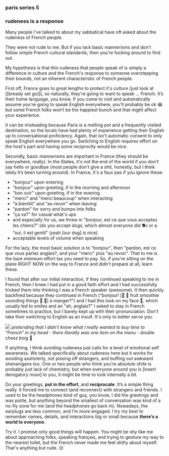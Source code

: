 ### paris series 5

### rudeness is a response

Many people I've talked to about my sabbatical have oft asked about the rudeness of French people.

They were not rude to me. But if you lack basic mannerisms and don't follow simple French cultural standards, then you're fucking around to find out.

My hypothesis is that this rudeness that people speak of is simply a difference in culture and the French's response to someone overstepping their bounds, not an inherent characteristic of French people.

First off, France goes to great lengths to protect it's culture (just look at [[bready set go]]), so naturally, they're going to want to speak ... French. It’s their home language, you know. If you come to visit and automatically assume you're going to speak English everywhere, you'll probably be ok 😂 but some French folks won’t be the happiest bunch and that _might_ affect your experience.

It can be misleading because Paris is a melting pot and a frequently visited destination, so the locals have had plenty of experience getting their English up to conversational proficiency. Again, that isn't automatic consent to only speak English everywhere you go. Switching to English requires effort on the host's part and having some reciprocity would be nice.

Secondly, basic mannerisms are important in France (they should be everywhere, really). In the States, it's not the end of the world if you don't say hello or goodbye (most people don’t give a shit, honestly, but I think lately it’s been turning around). In France, it's a faux pas if you ignore these:

- "bonjour" upon entering
- "bonjour" upon greeting, if in the morning and afternoon
- "bon soir" upon greeting, if in the evening
- "merci" and "merci beaucoup" when interacting
- "à bientôt" and "au revoir" when leaving
- "pardon" for sorry and bumps into folks
- "ça va?" for casual what's ups
- and especially for us, we threw in "bonjour, est ce que vous acceptez les chiens?" (do you accept dogs, which almost everyone did 🐕) or a “oui, il est gentil” (yeah [our dog] is nice)
- acceptable levels of volume when speaking

For the lazy, the most basic solution is to "bonjour", then "pardon, est ce que vous parlez anglais?, and your "merci" plus "au revoir". That to me is the bare minimum effort tax you need to pay. So, if you're sitting on the plane RIGHT NOW on the way to France and didn't prepare at all, learn these.

I found that after our initial interaction, if they continued speaking to me in French, then I knew I had put in a good faith effort and I had successfully tricked them into thinking I was a French speaker (awesome). It then quickly backfired because they continued in French (“bonjour! [🍒 🍇 fruit smoothie sounding things 🍉 🍊] à manger?”) and I had this look on my face 😬, which usually led to smiles and an "ah, anglais?" I asked to stay in French sometimes to practice, but I barely kept up with their pronunciation. Don't take their switching to English as an insult. It's only to better serve you.

![](ordering.jpg)
_pretending that I didn’t know what I really wanted to buy time to “French” in my head - there literally was one item on the menu - double cheez boig_ 🍔

If anything, I think avoiding rudeness just calls for a level of emotional self awareness. We talked specifically about rudeness here but it works for avoiding assholerly, not pissing off strangers, and buffing out awkward shenanigans too. One or two people who think you’re absolute shite is probably just lack of chemistry, but when everyone around you is [insert derogatory noun] to you, it might be time to look internally a bit.

Do your greetings, **put in the effort**, and **reciprocate**. It’s a simple thing really. It forced me to connect (and reconnect) with strangers and friends. I used to be the headphones kind of guy, you know, I did the greetings and was polite, but anything beyond the smallest of conversation was kind of a no-fly zone for me (and the headphones go back in). Nowadays, the earplugs are less common, and I’m more engaged. I try my best to remember names, details, and interactions big or small because **there’s a world to everyone**.

Try it. I promise only good things will happen. You might be shy like me about approaching folks, speaking français, and trying to gesture my way to the nearest toilet, but the French never made me feel shitty about myself. That's anything but rude. 😌












